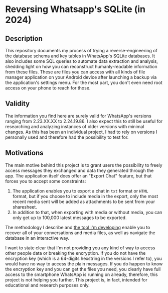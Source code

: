 # Reversing Whatsapp's SQLite (in 2024)
## Description
This repository documents my process of trying a reverse-engineering of the database schema and key tables in WhatsApp's SQLite databases. 
It also includes some SQL queries to automate data extraction and analysis, shedding light on how you can reconstruct humanly-readable information from these files.
These are files you can access with all kinds of file manager application on your Android device after launching a backup via the application's settings menu. For the most part, you don't even need root access on your phone to reach for those.

## Validity
The information you find here are surely valid for WhatsApp's versions ranging from 2.23.XX.XX to 2.24.19.86. 
I also expect this to still be useful for researching and analyzing instances of older versions with minimal changes. 
As this has been an individual project, I had to rely on versions I personally used and therefore had the possibility to test for. 

## Motivations
The main motive behind this project is to grant users the possibility to freely access messages they exchanged and data they generated through the app. 
The application itself does offer an "Export Chat" feature, but that forces you to accept some constraints:
1. The application enables you to export a chat in `txt` format or `HTML` format, but if you choose to include media in the export, only the most recent media sent will be added as attachments to be sent from your sharesheet.
2. In addition to that, when exporting with media or without media, you can only get up to 100,000 latest messages to be exported.

The methodology I describe and [the tool I'm developing](https://github.com/gchem1se/rechat) enable you to recover all of your conversations and media files, as well as navigate the database in an interactive way.

I want to state clear that I'm not providing you any kind of way to access other people data or breaking the encryption. If you do not have the encryption key (which is a 64-digits hexstring in the versions I refer to), you would have no way to access the plain messages. If you do happen to know the encryption key and you can get the files you need, you clearly have full access to the smartphone WhatsApp is running on already, therefore, this project is not helping you further. 
This project is, in fact, intended for educational and research purposes only.
